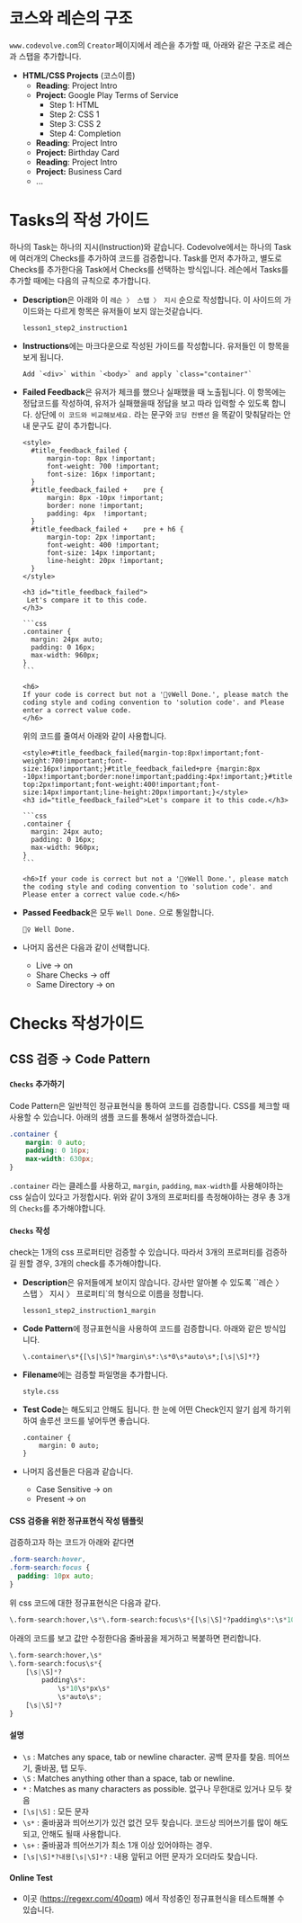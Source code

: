 # 코스와 레슨의 구조

`www.codevolve.com`의 `Creator`페이지에서 레슨을 추가할 때, 아래와 같은 구조로 레슨과 스탭을 추가합니다.

- **HTML/CSS Projects** (코스이름)
  - **Reading**: Project Intro
  - **Project:** Google Play Terms of Service
    - Step 1: HTML
    - Step 2: CSS 1
    - Step 3: CSS 2
    - Step 4: Completion
  - **Reading**: Project Intro
  - **Project:** Birthday Card
  - **Reading**: Project Intro
  - **Project:** Business Card
  - ...



# Tasks의 작성 가이드

하나의 Task는 하나의 지시(Instruction)와 같습니다. Codevolve에서는 하나의 Task에 여러개의 Checks를 추가하여 코드를 검증합니다. Task를 먼저 추가하고, 별도로 Checks를 추가한다음 Task에서 Checks를 선택하는 방식입니다. 레슨에서 Tasks를 추가할 때에는 다음의 규칙으로 추가합니다.

- **Description**은 아래와 이 `레슨 〉 스탭 〉 지시` 순으로 작성합니다. 이 사이드의 가이드와는 다르게 항목은 유저들이 보지 않는것같습니다.

  ```
  lesson1_step2_instruction1
  ```

- **Instructions**에는 마크다운으로 작성된 가이드를 작성합니다. 유저들인 이 항목을 보게 됩니다.

  ```
  Add `<div>` within `<body>` and apply `class="container"`
  ```

- **Failed Feedback**은 유저가 체크를 했으나 실패했을 때 노출됩니다. 이 항목에는 정답코드를 작성하여, 유저가 실패했을때 정답을 보고 따라 입력할 수 있도록 합니다. 상단에 `이 코드와 비교해보세요.` 라는 문구와 `코딩 컨벤션` 을 똑같이 맞춰달라는 안내 문구도 같이 추가합니다.

  ```
  <style>
  	#title_feedback_failed {
  		margin-top: 8px !important; 
  		font-weight: 700 !important; 
  		font-size: 16px !important; 
  	}
  	#title_feedback_failed +	pre {	
  		margin: 8px -10px !important;	
  		border: none !important;
  		padding: 4px  !important;
  	}
  	#title_feedback_failed +	pre + h6 {
  		margin-top: 2px !important; 
  		font-weight: 400 !important;
  		font-size: 14px !important; 
  		line-height: 20px !important; 
  	}
  </style>
  
  <h3 id="title_feedback_failed">
   Let's compare it to this code.
  </h3>
  
  ​```css
  .container {
  	margin: 24px auto;
  	padding: 0 16px;
  	max-width: 960px;
  }
  ​```
  
  <h6>
  If your code is correct but not a '🙆‍♀️Well Done.', please match the coding style and coding convention to 'solution code'. and Please enter a correct value code.
  </h6>
  ```

  위의 코드를 줄여서 아래와 같이 사용합니다.

  ```
  <style>#title_feedback_failed{margin-top:8px!important;font-weight:700!important;font-size:16px!important;}#title_feedback_failed+pre {margin:8px -10px!important;border:none!important;padding:4px!important;}#title_feedback_failed+pre+h6{margin-top:2px!important;font-weight:400!important;font-size:14px!important;line-height:20px!important;}</style>
  <h3 id="title_feedback_failed">Let's compare it to this code.</h3>
  
  ​```css
  .container {
  	margin: 24px auto;
  	padding: 0 16px;
  	max-width: 960px;
  }
  ​```
  
  <h6>If your code is correct but not a '🙆‍♀️Well Done.', please match the coding style and coding convention to 'solution code'. and Please enter a correct value code.</h6>
  ```

- **Passed Feedback**은 모두 `Well Done.` 으로 통일합니다.

  ```
  🙆‍♀️ Well Done.
  ```

- 나머지 옵션은 다음과 같이 선택합니다.

  - Live → on
  - Share Checks → off
  - Same Directory → on



# Checks 작성가이드

## CSS 검증 → Code Pattern

#### `Checks` 추가하기

Code Pattern은 일반적인 정규표현식을 통하여 코드를 검증합니다. CSS를 체크할 때 사용할 수 있습니다. 아래의 샘플 코드를 통해서 설명하겠습니다.

```css
.container {
    margin: 0 auto;
    padding: 0 16px;
    max-width: 630px;
}
```

 `.container` 라는 클레스를 사용하고, `margin`, `padding`, `max-width`를 사용해야하는 css 실습이 있다고 가정합시다. 위와 같이 3개의 프로퍼티를 측정해야하는 경우 총 3개의 `Checks`를 추가해야합니다.



#### `Checks` 작성

check는 1개의 css 프로퍼티만 검증할 수 있습니다. 따라서 3개의 프로퍼티를 검증하길 원할 경우, 3개의 check를 추가해야합니다.

- **Description**은 유저들에게 보이지 않습니다. 강사만 알아볼 수 있도록 ``레슨 〉 스탭 〉 지시 〉 프로퍼티`의 형식으로 이름을 정합니다.

  ```
  lesson1_step2_instruction1_margin
  ```

- **Code Pattern**에 정규표현식을 사용하여 코드를 검증합니다. 아래와 같은 방식입니다.

  ```
  \.container\s*{[\s|\S]*?margin\s*:\s*0\s*auto\s*;[\s|\S]*?}
  ```

- **Filename**에는 검증할 파일명을 추가합니다.

  ```
  style.css
  ```

- **Test Code**는 해도되고 안해도 됩니다. 한 눈에 어떤 Check인지 알기 쉽게 하기위하여 솔루션 코드를 넣어두면 좋습니다.

  ```
  .container {
      margin: 0 auto;
  }
  ```

- 나머지 옵션들은 다음과 같습니다.

  - Case Sensitive → on
  - Present → on



#### CSS 검증을 위한 정규표현식 작성 템플릿

검증하고자 하는 코드가 아래와 같다면

```css
.form-search:hover,
.form-search:focus {
  padding: 10px auto;
}
```

위 css 코드에 대한 정규표현식은 다음과 같다.

```python
\.form-search:hover,\s*\.form-search:focus\s*{[\s|\S]*?padding\s*:\s*10\s*px\s*\s*auto\s*;[\s|\S]*?}
```

아래의 코드를 보고 값만 수정한다음 줄바꿈을 제거하고 복붙하면 편리합니다.

```python
\.form-search:hover,\s*
\.form-search:focus\s*{
    [\s|\S]*?
    	padding\s*:
    		\s*10\s*px\s*
    		\s*auto\s*;
    [\s|\S]*?
}
```



#### 설명

- `\s` : Matches any space, tab or newline character. 공백 문자를 찾음. 띄어쓰기, 줄바꿈, 탭 모두.
- `\S` : Matches anything other than a space, tab or newline.
- `*` : Matches as many characters as possible. 없구나 무한대로 있거나 모두 찾음
- `[\s|\S]` : 모든 문자
- `\s*` : 줄바꿈과 띄어쓰기가 있건 없건 모두 찾습니다. 코드상 띄어쓰기를 많이 해도 되고, 안해도 될때 사용합니다.
- `\s+` : 줄바꿈과 띄어쓰기가 최소 1개 이상 있어야하는 경우.
- `[\s|\S]*?내용[\s|\S]*?` : 내용 앞뒤고 어떤 문자가 오더라도 찾습니다. 



#### Online Test

- 이곳 (https://regexr.com/40oqm) 에서 작성중인 정규표현식을 테스트해볼 수 있습니다.
